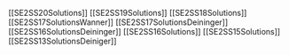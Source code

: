 [[SE2SS20Solutions]]
[[SE2SS19Solutions]]
[[SE2SS18Solutions]]
[[SE2SS17SolutionsWanner]]
[[SE2SS17SolutionsDeininger]]
[[SE2SS16SolutionsDeininger]]
[[SE2SS16Solutions]]
[[SE2SS15Solutions]]
[[SE2SS13SolutionsDeiniger]]


